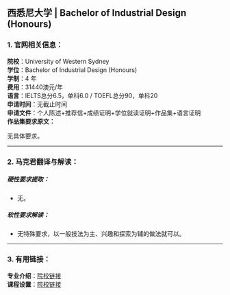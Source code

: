 ## 西悉尼大学 | Bachelor of Industrial Design (Honours)



### 1. 官网相关信息：

**院校**：University of Western Sydney  
**学位**：Bachelor of Industrial Design (Honours)  
**学制**：4 年  
**费用**：31440澳元/年  
**语言**：IELTS总分6.5，单科6.0 / TOEFL总分90，单科20    
**申请时间**：无截止时间    
**申请文件**：个人陈述+推荐信+成绩证明+学位就读证明+作品集+语言证明    
**作品集要求原文：**   

无具体要求。



---


### 2. 马克君翻译与解读：

##### 硬性要求提取：
- 无。  

##### 软性要求解读：
- 无特殊要求，以一般技法为主、兴趣和探索为辅的做法就可以。


---


### 3. 有用链接：

**专业介绍**：[院校链接](https://www.westernsydney.edu.au/future/study/courses/undergraduate/bachelor-of-industrial-design-honours.html)  
**课程设置**：[院校链接](http://handbook.westernsydney.edu.au/hbook/course.aspx?course=3731.2)  
